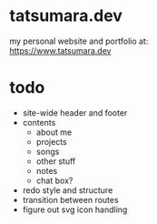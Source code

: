 # tatsumara.dev
my personal website and portfolio at:\
https://www.tatsumara.dev

# todo
- site-wide header and footer
- contents
	- about me
	- projects
	- songs
	- other stuff
	- notes
	- chat box?
- redo style and structure
- transition between routes
- figure out svg icon handling
